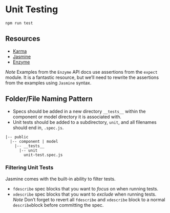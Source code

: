 # Unit Testing
`npm run test`

## Resources
* [Karma](https://karma-runner.github.io/1.0/index.html)
* [Jasmine](https://jasmine.github.io/2.0/introduction.html)
* [Enzyme](http://airbnb.io/enzyme/docs/api/)

*Note* Examples from the `Enzyme` API docs use assertions from the `expect` module. It is a fantastic resource, but we’ll need to rewrite the assertions from the examples using `Jasmine` syntax.

## Folder/File Naming Pattern
* Specs should be added in a new directory `__tests__` within the component or model directory it is associated with.
* Unit tests should be added to a subdirectory, `unit`, and all filenames should end in, `.spec.js`.

```
|-- public
  |-- component | model
    |-- __tests__
      |-- unit
        unit-test.spec.js
```

### Filtering Unit Tests
Jasmine comes with the built-in ability to filter tests.
* `fdescribe` spec blocks that you want to *focus* on when running tests.
* `xdescribe` spec blocks that you want to *exclude* when running tests.
*Note* Don’t forget to revert all `fdescribe` and `xdescribe` block to a normal `describe`block before committing the spec.
